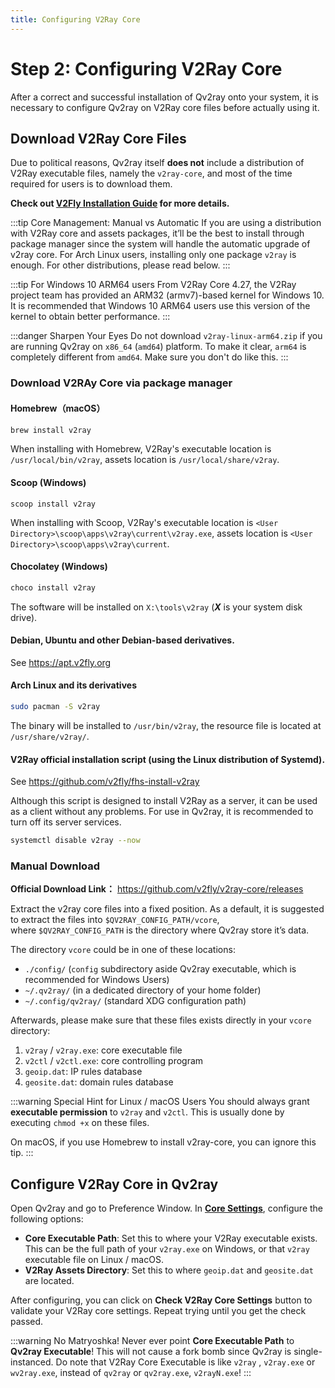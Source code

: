 ```yaml
---
title: Configuring V2Ray Core
---
```


# Step 2: Configuring V2Ray Core

After a correct and successful installation of Qv2ray onto your system, it is necessary to configure Qv2ray on V2Ray core files before actually using it.

## Download V2Ray Core Files

Due to political reasons, Qv2ray itself **does not** include a distribution of V2Ray executable files, namely the `v2ray-core`, and most of the time required for users is to download them.

**Check out [V2Fly Installation Guide](https://www.v2fly.org/guide/install.html) for more details.**

:::tip Core Management: Manual vs Automatic
If you are using a distribution with V2Ray core and assets packages, it’ll be the best to install through package manager since the system will handle the automatic upgrade of v2ray core. For Arch Linux users, installing only one package `v2ray` is enough. For other distributions, please read below.
:::

:::tip For Windows 10 ARM64 users
From V2Ray Core 4.27, the V2Ray project team has provided an ARM32 (armv7)-based kernel for Windows 10. It is recommended that Windows 10 ARM64 users use this version of the kernel to obtain better performance.
:::

:::danger Sharpen Your Eyes
Do not download `v2ray-linux-arm64.zip` if you are running Qv2ray on `x86_64` (`amd64`) platform.
To make it clear, `arm64` is completely different from `amd64`. Make sure you don't do like this.
:::

### Download V2RAy Core via package manager

#### Homebrew（macOS）

```bash
brew install v2ray
```

When installing with Homebrew, V2Ray's executable location is `/usr/local/bin/v2ray`, assets location is `/usr/local/share/v2ray`.

#### Scoop (Windows)

```pwsh
scoop install v2ray
```

When installing with Scoop, V2Ray's executable location is `<User Directory>\scoop\apps\v2ray\current\v2ray.exe`, assets location is `<User Directory>\scoop\apps\v2ray\current`.

#### Chocolatey (Windows)

```cmd
choco install v2ray
```

The software will be installed on `X:\tools\v2ray` (**_X_** is your system disk drive).

#### Debian, Ubuntu and other Debian-based derivatives.

See <https://apt.v2fly.org>

#### Arch Linux and its derivatives

```bash
sudo pacman -S v2ray
```

The binary will be installed to `/usr/bin/v2ray`, the resource file is located at `/usr/share/v2ray/`.

#### V2Ray official installation script (using the Linux distribution of Systemd).

See <https://github.com/v2fly/fhs-install-v2ray>

Although this script is designed to install V2Ray as a server, it can be used as a client without any problems. For use in Qv2ray, it is recommended to turn off its server services.

```bash
systemctl disable v2ray --now
```

### Manual Download

**Official Download Link：**
<https://github.com/v2fly/v2ray-core/releases>

Extract the v2ray core files into a fixed position. As a default, it is suggested to extract the files into `$QV2RAY_CONFIG_PATH/vcore`, where `$QV2RAY_CONFIG_PATH` is the directory where Qv2ray store it’s data.

The directory `vcore` could be in one of these locations:

- `./config/` (`config` subdirectory aside Qv2ray executable, which is recommended for Windows Users)
- `~/.qv2ray/` (in a dedicated directory of your home folder)
- `~/.config/qv2ray/` (standard XDG configuration path)

Afterwards, please make sure that these files exists directly in your `vcore` directory:

1. `v2ray` / `v2ray.exe`: core executable file
2. `v2ctl` / `v2ctl.exe`: core controlling program
3. `geoip.dat`: IP rules database
4. `geosite.dat`: domain rules database

:::warning Special Hint for Linux / macOS Users
You should always grant **executable permission** to `v2ray` and `v2ctl`.
This is usually done by executing `chmod +x` on these files.

On macOS, if you use Homebrew to install v2ray-core, you can ignore this tip.
:::

## Configure V2Ray Core in Qv2ray

Open Qv2ray and go to Preference Window. In **[Core Settings](qv2ray://open/preference/kernel)**, configure the following options:

- **Core Executable Path**: Set this to where your V2Ray executable exists. This can be the full path of your `v2ray.exe` on Windows, or that `v2ray` executable file on Linux / macOS.
- **V2Ray Assets Directory**: Set this to where `geoip.dat` and `geosite.dat` are located.

After configuring, you can click on **Check V2Ray Core Settings** button to validate your V2Ray core settings. Repeat trying until you get the check passed.

:::warning No Matryoshka!
Never ever point **Core Executable Path** to **Qv2ray Executable**!
This will not cause a fork bomb since Qv2ray is single-instanced.
Do note that V2Ray Core Executable is like `v2ray` , `v2ray.exe` or `wv2ray.exe`, instead of `qv2ray` or `qv2ray.exe`, `v2rayN.exe`!
:::
